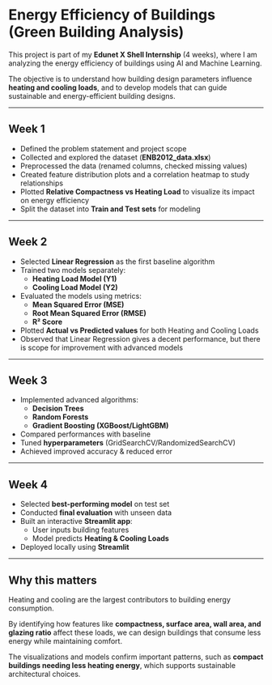 # Energy Efficiency of Buildings (Green Building Analysis)

This project is part of my **Edunet X Shell Internship** (4 weeks), where I am analyzing the energy efficiency of buildings using AI and Machine Learning.  

The objective is to understand how building design parameters influence **heating and cooling loads**, and to develop models that can guide sustainable and energy-efficient building designs.  

---

## Week 1
- Defined the problem statement and project scope  
- Collected and explored the dataset (**ENB2012_data.xlsx**)  
- Preprocessed the data (renamed columns, checked missing values)  
- Created feature distribution plots and a correlation heatmap to study relationships  
- Plotted **Relative Compactness vs Heating Load** to visualize its impact on energy efficiency  
- Split the dataset into **Train and Test sets** for modeling  

---

## Week 2
- Selected **Linear Regression** as the first baseline algorithm  
- Trained two models separately:  
  - **Heating Load Model (Y1)**  
  - **Cooling Load Model (Y2)**  
- Evaluated the models using metrics:  
  - **Mean Squared Error (MSE)**  
  - **Root Mean Squared Error (RMSE)**  
  - **R² Score**  
- Plotted **Actual vs Predicted values** for both Heating and Cooling Loads  
- Observed that Linear Regression gives a decent performance, but there is scope for improvement with advanced models  

---

## Week 3
- Implemented advanced algorithms:  
  - **Decision Trees**  
  - **Random Forests**  
  - **Gradient Boosting (XGBoost/LightGBM)**  
- Compared performances with baseline  
- Tuned **hyperparameters** (GridSearchCV/RandomizedSearchCV)  
- Achieved improved accuracy & reduced error  

---

## Week 4
- Selected **best-performing model** on test set  
- Conducted **final evaluation** with unseen data  
- Built an interactive **Streamlit app**:  
  - User inputs building features  
  - Model predicts **Heating & Cooling Loads**  
- Deployed locally using **Streamlit**  

---

## Why this matters
Heating and cooling are the largest contributors to building energy consumption.  

By identifying how features like **compactness, surface area, wall area, and glazing ratio** affect these loads, we can design buildings that consume less energy while maintaining comfort.  

The visualizations and models confirm important patterns, such as **compact buildings needing less heating energy**, which supports sustainable architectural choices.